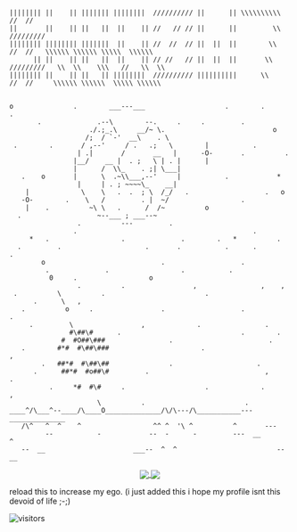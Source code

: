 ```
|||||||| ||    || ||||||| ||||||||  ////////// ||      || \\\\\\\\\\       //  //
||       ||    || ||   ||  ||    || //   // // ||      ||         \\    /////////
|||||||| |||||||| |||||||  ||    || //  //  // ||  ||  ||        \\      //  //   \\\\\\ \\\\\\ \\\\\  \\\\\\
      || ||    || ||   ||  ||    || // //   // ||  ||  ||       \\    /////////   \\  \\    \\\   //   \\  \\
|||||||| ||    || ||   || ||||||||  ////////// ||||||||||      \\      //  //     \\\\\\ \\\\\\  \\\\\ \\\\\\

```
<!--```

                 .:rLfth1FUtYJ7ri:.                                        
          ::iiri77jthXbbDbZDRDR9Fci                                  
                      .:L1f1fhFXPEbDPj:                              
              .:LjhhpXXf1ffUfUff1fh1P9Z0t,                           
          .71MMRDD99XphXhh2F21f1f1f1212SpZSr                         
        rPDpXttJjYJYjYjJjjtUft2fF2Ffh2F1hh9E9i                       
      iEDPfhtJcJJYLY7L777L777L7L7cLJJUJ1fF1P9RP:                     
    .PQR0FY:.JPUJLLLc7c7c7L7c7L7L7L777L7LLYcU20M2                    
   YQM7:    71cL7L7c7L7cLcLcLYLcLcLcLcLcLL7L7ccjXM:                  
  :L.     U017L7cLcLcLYLYLc7YLcLYLcLYcjj2th1F2FfFPQF                 
        iMXJLLLcLcLc7cLcLcLYLcLYcJjh1hjYri::,:,::irbQ.               
      1RUcLc7cLc7cLc7cLcLcLJYt2StYi:               JQi              
    iD9cLLcLYLYLcLcLcLcLYct11Jr.            . .     rQ7       .:i.  
   .SZ2Lc7cLcLcLcLcLcLccjf1c:           .   .   . .   :Qj   :LfjYc9: 
 ,fMhJ7LLc7cLcLc7cLL7cJtL:           .             .    ZUrFJr,,..7h 
..::rJ0DXYYLL7cLc7L777L7LLJY7,  .:7Uj:                        cj7:..:,:.:2:
.:LXZRME00ppXPhhfJ777JYJ2XhSYJJc7bEi     .,i7YJ2t1ffJJ7r:.  rUi..,,:,:,,.Yr
,.:rricr77hpQpQQ.,:,,. .U:  .icJUYc7r:i:iirir7YjFhXL7,,,:,:,:,:,.rL
          .fQQQ :Q ..,. :Er:Jhcr::rcYYtSJr   ...   :r:.:,:,:,:,:,:.77
         .hQQQ, 7Q .:,.rQ9t7. :FQQQQQE:.YEQQ7   iEr.,,:,:,:,:.i::,.77
         FQQQQ  QX ,,.rpr.  7QQQQQQQQQQ,   7QQUQQp.,,:,:,:,:,:r,,:.Ui
        cRQQQQQjQ .,:,i.  .QQQQQQQQXQQQQ7    LQh  ....:,:,:,,7:,:.:1.
       .hRQQ0PQQ: ,:,:.. iQQQQQQQf   .QQQ     :Q .:rrr,:,:,,rr.:..LU 
       r::QQfhQr .:,:,, :QQQQQQQQ     rQQ,     QQQQQMJ,,:.,77.:,.:F, 
      .: rQQQQi .:,:,:. QQQQQQQQ,     :QQ:     Pp    ..,,:7r.,,.,Yt: 
  .j2Yf:iQQQQ, .,,:,:, :QQQQQQQQL     XQQ      MQLcr:.,,:7i.,,,.cLF: 
  LF:::ii:.  .,:,:,:,: fQQQQQ  QQ.   cQQL      rbQQQ2,,:i:.:,,,c7L2  
  cc..,,,...,.:,:,:,:, 2QQQQQ.,QQQ0SQQQZ       .    .,:,,,:,.,Y77F.  
  r1.,,:ri,,.:,:,:,:,, :QQQQQQQ0.JEQRQZ       .:,,,,,:,:,:..:cr71:   
   fJ...,.,.:r,,:,:,:,, tQQQQRMt  rFPi       .i::,:,:,:,,.,i17L2.  .t
    Y2r:,. ,jt.,,:,:,:,..RQRRQQQM. .        ,i::,:,:,:...i7F9fJ   :PL
     ,77LYjpQj,.:,:,:,:...iL1X9Fj         .:i::,:,:,,.:7UccXEr   7S:.
         QQQQJ,,,:,:,:,:,.              .:::::,:,:,:..FDY7JMi   7h:.,
         LQZQ7,.:,:,:,:,:,:::..    ..,::i::::,:,:,:, 7ZJ7rhF   iS:...
         :QQXr.,,:,:,:,:,:,:,::i:i:i::::,:,:,:,:,:,..pt7r7Pc  .S:.:rr
         ,Qtri.,:,:,:,:,:,:,:::,:,:,:::,:,:,:,:,,. :p27rrcDi  friL7ir
         iQ7L:.:,:,:,:,:,:,:,:,:,:,:,:,:,:,:,,...,Y0j777LhXc:LJcr:...
         tRr:.,,:,:,:,:,:,:,:,:,:,:,:,,,,.....,:UXFL77771fSr7cc:..:,:
       .LXc:...,,:,:,:,:,:,:,:,:,:,:,:,..,,i7t1XtL777772f22irc,.,:,.r
        ,:7JUL7ii::,,.,.,.,.,,:,:,:,:r1pDbbS1YLr77L77LFtfftiY:.,:,.:U
            .:i7LJYJcc7Lrri:::::,:,:,,.:rJt2JUjULL77Y1UfUFJ7r.,:,,,Jr
                     ...,.rti::,:,:,:,,..   rh1c7rLUhUtjf2Jr,.:,:,c7.
```-->
                  
```
                     
o               .        ___---___                    .        .        .           
       .              .--\        --.     .     .         .
                    ./.;_.\     __/~ \.                           o 
                   /;  / `-'  __\    . \                            
 .        .       / ,--'     / .   .;   \        |           .      
                 | .|       /       __   |      -O-       .          .
                |__/    __ |  . ;   \ | . |      |
                |      /  \\_    . ;| \___|    
   .    o       |      \  .~\\___,--'     |           .            *
                 |     | . ; ~~~~\_    __|
    |             \    \   .  .  ; \  /_/   .                   .   o
   -O-        .    \   /         . |  ~/                  .   
    |    .          ~\ \   .      /  /~          o
  .                   ~--___ ; ___--~       
                 .          ---         .             
                .                                            .
     *   .                  .              .        .   *          .
  .         .                     .       .           .      .        .
        o                             .                   .
         .              .                  .           .
          0     .                  o
                 .          .                 ,                ,    ,
 .          \          .                         .
      .      \   ,
   .          o     .                 .                   .            .
     .         \                 ,             .                .
               #\##\#      .                              .        .
             #  #O##\###                .                        .
   .        #*#  #\##\###                       .                     ,
        .   ##*#  #\##\##               .                     .
      .      ##*#  #o##\#         .                             ,       .
          .     *#  #\#     .                    .             .          ,
                      \          .                         .
____^/\___^--____/\____O______________/\/\---/\___________---______________
   /\^   ^  ^    ^                  ^^ ^  '\ ^          ^       ---
         --           -            --  -      -         ---  __       ^
   --  __                      ___--  ^  ^                         --  __
```

<div align=center>
<a href="https://github.com/anuraghazra/github-readme-stats">
  <img align="center" src="https://github-readme-stats.vercel.app/api/wakatime?username=Shad0wSeven&layout=compact&theme=default_repocard" />
</a>
<a href="https://github.com/anuraghazra/github-readme-stats">
  <img align="center" src="https://github-readme-stats.vercel.app/api?username=Shad0wSeven&show_icons=true&theme=default_repocard" />
</a>
</div>

reload this to increase my ego. (i just added this i hope my profile isnt this devoid of life ;-;)

![visitors](https://visitor-badge.glitch.me/badge?page_id=Shad0wSeven.visitor-badge.issue.1)
